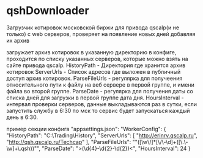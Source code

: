 # qshDownloader
Загрузчик котировок московской биржи для привода qscalp(и не только) с web серверов, проверяет на появление новых дней добавляя их архив

загружает архив котировок в указанную директорию в конфиге, проходится по списку указанных серверов, которые можно взять на сайте привода qscalp.
HistoryPath - Директория где хранится архив котировок
ServerUrls - Список адресов где выложен в публичный доступ архив котировок.
ParseFileUrls - регулярка для получеения относительного пути к файлу на веб сервере в первой группе, и имени файла во второй группе.
ParseDate - регулярка для получения даты со списка дней для загрузки в первой группе дата дня.
HoursInterval - интервал проверки серверов, данные выкладываются раз в сутки, если запустить службу в 6:30 по мск то сервис будет запускаться каждый день в 6:30.

пример секции конфига "appsettings.json":
  "WorkerConfig": {
    "HistoryPath": "C:\\Trading\\History",
    "ServerUrls": [
      "http://erinrv.qscalp.ru",
      "http://qsh.qscalp.ru/Techcap"
    ],
    "ParseFileUrls": "\"([\\w\\/]*[\\/\\-\\d]+([\\.\\-\\w]+\\.qsh))\"",
    "ParseDate": ">(\\d{4}-\\d{2}-\\d{2})<",
    "HoursInterval": 24
  }

